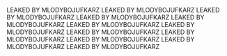 LEAKED BY MLODYBOJUFKARZ
LEAKED BY MLODYBOJUFKARZ
LEAKED BY MLODYBOJUFKARZ
LEAKED BY MLODYBOJUFKARZ
LEAKED BY MLODYBOJUFKARZ
LEAKED BY MLODYBOJUFKARZ
LEAKED BY MLODYBOJUFKARZ
LEAKED BY MLODYBOJUFKARZ
LEAKED BY MLODYBOJUFKARZ
LEAKED BY MLODYBOJUFKARZ
LEAKED BY MLODYBOJUFKARZ
LEAKED BY MLODYBOJUFKARZ
